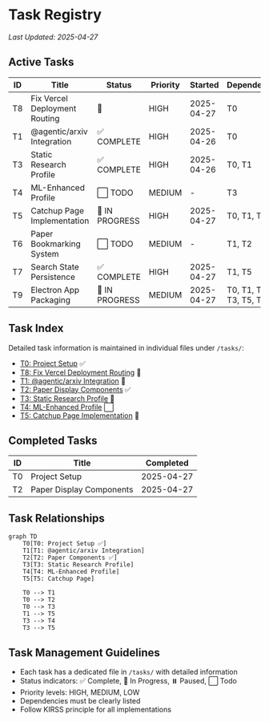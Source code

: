 # Task Registry
*Last Updated: 2025-04-27*

## Active Tasks
| ID | Title | Status | Priority | Started | Dependencies |
|----|-------|--------|----------|---------|--------------|
| T8 | Fix Vercel Deployment Routing | 🔄 | HIGH | 2025-04-27 | T0 |
| T1 | @agentic/arxiv Integration | ✅ COMPLETE | HIGH | 2025-04-26 | T0 |
| T3 | Static Research Profile | ✅ COMPLETE | HIGH | 2025-04-26 | T0, T1 |
| T4 | ML-Enhanced Profile | ⬜ TODO | MEDIUM | - | T3 |
| T5 | Catchup Page Implementation | 🔄 IN PROGRESS | HIGH | 2025-04-27 | T0, T1, T3 |
| T6 | Paper Bookmarking System | ⬜ TODO | MEDIUM | - | T1, T2 |
| T7 | Search State Persistence | ✅ COMPLETE | HIGH | 2025-04-27 | T1, T5 |
| T9 | Electron App Packaging | 🔄 IN PROGRESS | MEDIUM | 2025-04-27 | T0, T1, T2, T3, T5, T7 |

## Task Index
Detailed task information is maintained in individual files under `/tasks/`:
- [T0: Project Setup](/tasks/T0_project_setup.md) ✅
- [T8: Fix Vercel Deployment Routing](/tasks/T8_vercel_routing.md) 🔄
- [T1: @agentic/arxiv Integration](/tasks/T1_arxiv_integration.md) 🔄
- [T2: Paper Display Components](/tasks/T2_paper_components.md) ✅
- [T3: Static Research Profile](/tasks/T3_static_research_profile.md) 🔄
- [T4: ML-Enhanced Profile](/tasks/T4_ml_enhanced_profile.md) ⬜
- [T5: Catchup Page Implementation](/tasks/T5_catchup_page.md) 🔄

## Completed Tasks
| ID | Title | Completed |
|----|-------|-----------|
| T0 | Project Setup | 2025-04-27 |
| T2 | Paper Display Components | 2025-04-27 |

## Task Relationships
```mermaid
graph TD
    T0[T0: Project Setup ✅]
    T1[T1: @agentic/arxiv Integration]
    T2[T2: Paper Components ✅]
    T3[T3: Static Research Profile]
    T4[T4: ML-Enhanced Profile]
    T5[T5: Catchup Page]
    
    T0 --> T1
    T0 --> T2
    T0 --> T3
    T1 --> T5
    T3 --> T4
    T3 --> T5
```

## Task Management Guidelines
- Each task has a dedicated file in `/tasks/` with detailed information
- Status indicators: ✅ Complete, 🔄 In Progress, ⏸️ Paused, ⬜ Todo
- Priority levels: HIGH, MEDIUM, LOW
- Dependencies must be clearly listed
- Follow KIRSS principle for all implementations